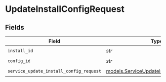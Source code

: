 # UpdateInstallConfigRequest


## Fields

| Field                                                                                      | Type                                                                                       | Required                                                                                   | Description                                                                                |
| ------------------------------------------------------------------------------------------ | ------------------------------------------------------------------------------------------ | ------------------------------------------------------------------------------------------ | ------------------------------------------------------------------------------------------ |
| `install_id`                                                                               | *str*                                                                                      | :heavy_check_mark:                                                                         | install ID                                                                                 |
| `config_id`                                                                                | *str*                                                                                      | :heavy_check_mark:                                                                         | config ID                                                                                  |
| `service_update_install_config_request`                                                    | [models.ServiceUpdateInstallConfigRequest](../models/serviceupdateinstallconfigrequest.md) | :heavy_check_mark:                                                                         | Input                                                                                      |